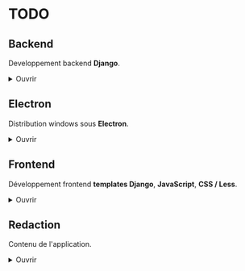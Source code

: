 # TODO

## Backend
Developpement backend **Django**.

<details>
<summary>Ouvrir</summary>

### Développer :

- Optimiser le code
    - [ ] Enlever les dépendences non utilisées
    - [ ] Trouver un moyen de réduire la query pour les guides dans *guide_detail*
        - A chaque changement de guide, ils sont tous récupérés alors qu'il ne pourrait y en a avoir qu'une dizaine, 10 avant, 10 après
        - Mais il est possible que le cache des guides empeche un quelconque soucis avec l'état actuel, à voir
    - [x] Reduire le nombre de redondance et de code inutile
- [ ] **V1.0.4^** Permettre l'arrivée sur le dernier guide vu de la version précédente lors d'un chargement de progression.
    - Ça devrait être assez simple en sauvegardant le dernier guide vu dans *global* de mon JSON et une fois tout chargé depuis *views*, rediriger. L'autre avantage c'est qu'il n'y aurait pas à changer manuellement de guide pour refresh.
- [ ] **V1.0.4^** Ajouter un champ *icone* dans *Guide* et ainsi afficher une icone pour simplifier la navigation.
    - Guides qui pourraient en bénéficier : **Alignements**, **donjons**, **informations**, **Dofus**
- [ ] **V1.0.4^** Retirer l'obligation d'avoir le champs *level* de rempli et enlever le niveau des guides **infos**.
- [ ] **V1.+** Mettre en place donjons.
- [ ] **V1.+** Revoir toute la section **Quêtes** lorsque le guide est en rapport avec Tour du monde et Tornade des donjons.
    - L'idée c'est de changer **Quêtes** en **Donjons** et que les succès affichent les donjons à la place des quêtes.
- [ ] **V1.+** Ajouter un champ level aux succès et permettre un tri des succès par niveaux.
- [ ] **V1.+** Ajouter un système de rappel activable / désactivable comme pour les quêtes pandala qui demande 24h d'attente.

<details>
<summary>Résolus</summary>

- Optimiser le code
    - [x] Enlever le dossier staticfiles
    - [x] Enlever les compresseurs en dev
    - [x] Revoir les turbo frames
- [x] Ajouter un champ position pour les quêtes / succès pour géré le triage dans le cas où y'a besoin de les changés de place.
- [x] Faire une vérification complete de l'appli avec le django_debug.log
- [x] Comprendre les fichier statiques en debug false + compression
- [x] Finir le système de tri du contenu selon l'alignement - En cours
- [x] Ajouter un toggle pour l'*alignement*, le mettre en storage.
- [x] Supprimer *LastSession*, rajouter un champ *is_last_seen* dans *GuideAchievement* pour sauvegarder l'achievement qui a été vu en dernier dans ce guide.
- [x] Revoir le fonctionnement du *selected_achievement* dans ma view *guide_detail*   
- [x] Enlever tout ce qui concerne le *achievement_id* dans guide_detail
- [x] Mettre en place la redirection vers le last_guide / last_achievement (la solution était plus simple : mettre simplement en place le dernier succès vu)
- [x] Supprimer *LastSession*, rajouter un champ *is_last_seen* dans *GuideAchievement* pour sauvegarder l'achievement qui a été vu en dernier dans ce guide.
- [x] Revoir le fonctionnement du *selected_achievement* dans ma view *guide_detail*   
- [x] Enlever tout ce qui concerne le *achievement_id* dans guide_detail
- [x] Mettre en place la sauvegarde du dernier achievement vu lors des cliques sur ces derniers (Ne sauvegarde que le premier du guide actuellement)
- [x] Créer une fonction pour les navs et les enlever de *guide_detail*
- [x] Finir le peuplement des quêtes dans achievements.json
- [x] Peupler la BDD avec le contenu de achievements.json
- [x] Peupler la BDD avec le contenu de guides.json
- [x] Créer un model "dungeon"
- [x] Penser la mise en place de la navigation.
- [x] Mettre en place Turbo
- [x] Mettre en place la navigation des guides.
- [x] Rendre les barres de navigation fonctionnels
- [x] Electron : actuellement l'ouverture de liens se fait avec une page electron. Je ne le veux pas.
- [x] Mettre en place les validation de quêtes
- [x] Mettre en place la bottom bar de Quêtes
- [x] Modifier les problêmes lié à _validAll_ qui ne peut pas enchainer les toggles (lié à la façon de render la view)
- [x] Mettre en place l'arrivée sur le dernier guide vu
- [x] Mettre en place l'arrivée sur le premier succès non à 100%
</details>

### Bogues :

- [ ] **#1** Le *validate* des quêtes du succès **Donjons avancés** ne rafraichissent pas le succès et donc ni son pourcentages, ni sa bordure.
    - Lorsque je suis en alignement Neutre, ça fonctionne.
- [ ] Le succès **Adjugé glandu** dans le guide ali 29 est bloqué à 50% car il compte les quêtes de l'autre alignement. Par contre dans le guide 33 le même succès est à 100%.


<details>
<summary>Résolus</summary>

- [x] Régler le probleme de redirection d'alignment_choice, turbo le prends pas..
- [x] Le toggleCompletion ne refresh pas auto le guide où la quête est doublon.
- [x] Problemes de "*content missing*" sur le succès "*Tout est en Ordre*" du guide "**Archipel de Valonia - Albuera**" (Vu qu'ici)
- [x] Icones d'alignements s'affichent en double *guide_detail*
- [x] Afficher les bonnes icones d'alignement
- [x] Problèmes à l'arrivée sur les guides 4 et 169
- [x] Le titre du succès dans quêtes ne se met pas à jour lors des cliques sur un succès différent (c'était du JS enfaite)
</details>

</details>


## Electron 
Distribution windows sous **Electron**.

<details>
<summary>Ouvrir</summary>

### Développer :

- [ ] **#2** Me débarasser complétement de l'event squirrel-install car sur une machine peu puissante, les 15 secondes sont insuffisante. La creation du shortcut est bypass.
- [ ] **#1** Ajouter l'installation de Python pendant le script (avec l'installateur).
- [ ] **#4** Effacer le dossier *dependencies* une fois utilisé.

<details>
<summary>Résolus</summary>

- [x] Ajouter un loading screen au lancer.
- [x] Comprendre comment utiliser Electron Forge
- [x] Faire un test de build
- [x] Le *validateAll* sur spam du bouton finit par ralentir un des processus, peut être le *clickNextAchievement*, ou peut être le render de quests    
- [x] S'assurer que lors de la fermeture de l'app via la X le terminal s'arrête (à vérif lorsqu'il y aura le .exe)
- [x] Résoudre *Electron Security Warning (Insecure Content-Security-Policy)*
- [x] Regler les gros problèmes de mémoires avec *Electron* (c'était la vidéo)
</details>

### Bogues :

- [ ] **#5** Supprimer le Python embarqué puisqu'il ne sert à rien une fois installé (A voir néanmoins si ça ne va pas poser de problèmes avec l'updating) 135Mo à libéré
    J'ai perdu pas mal de temps à essayer, le problème c'est que j'ai besoin de redéfinir les variables pathExec et pythonPath (qui se fait actuellement dans ensureVenvExists()) car si je n'appel pas ensureVenvExists() avant de suppr libs, j'ai des erreurs :
      [debug] createWindow
      [info]  Création de la fenêtre principale.
      [info]  Fenêtre principale créée. Fin du processus.
      [debug] Fn - deleteFolders
      [debug] handleFirstRun complété.
      [error] stderr : did not find executable at 'C:\Users\bonis\AppData\Local\GPODofus3\app-1.0.5\resources\app\libs\python\WPy64-31310\python\python.exe': Le fichier sp�cifi� est introuvable.



      [error] Erreur lors de la vérification des dépendances : La commande a échouée avec le code 103
      [info]  Une ou plusieurs dépendances sont manquantes. Installation...
      [debug] Fn - installDependencies
      [info]  Installation des dépendances...
      [info]  Installation via pip...
      [info]  CMD C:\Users\bonis\AppData\Local\GPODofus3\app-1.0.5\venv\Scripts\pip.exe install,--no-cache-dir,-r,C:\Users\bonis\AppData\Local\GPODofus3\app-1.0.5\resources\app\requirements.txt,--default-timeout=600 [object Object] exécutée.
      [error] stderr : did not find executable at 'C:\Users\bonis\AppData\Local\GPODofus3\app-1.0.5\resources\app\libs\python\WPy64-31310\python\python.exe': Le fichier sp�cifi� est introuvable.



      [error] Erreur lors de l'installation des dépendances : Error: La commande a échouée avec le code 103
          at ChildProcess.<anonymous> (C:\Users\bonis\AppData\Local\GPODofus3\app-1.0.5\resources\app\scripts\electron\squirrelEventsHandlers.js:58:16)
          at ChildProcess.emit (node:events:518:28)
          at maybeClose (node:internal/child_process:1104:16)
          at ChildProcess._handle.onexit (node:internal/child_process:304:5)

    Il faut que je les redéfinissent mais avant de les appelés dans deleteFolders()
- [ ] **#6** Réabiliter l'installation via source code (N'est plus prio puisque l'installeur fonctionne)
- [x] **#4** Les processus *Python* continuent de se réouvrir à la fermeture de l'app. (Semble s'être réglé, à observer)
- [x] **#1** L'installation demande des permissions *admin* pour installer les dépendences avec *pip*. 
- [x] **#2** Revoir la logique du script dans une certaine mesure. Il faudrait partager correctement la logique d'installation avec celle du lancement.
- [x] **#3** Dans le cas où le *#2* ne suffit pas, il faut revoir les events squirrel qui la plupart du temps empêche de lancer l'app du premier coup.

</details>


## Frontend
Développement frontend **templates Django**, **JavaScript**, **CSS / Less**.

<details>
<summary>Ouvrir</summary>

### Développer :

- [ ] **#2** Au démarrage de l'application les liens du dernier guide, celui ouvert, ne sont pas cliquable.
- **#1** Optimiser le code 
    - [ ] Vérifier les events js - En cours
- [ ] **#4** Media queries
- **V1.+** Réimplémenter les *clickNextAchievement*, *clickCurrentAchievement*
- **V1.+** Ajouter une recherche
    - De guide
    - De quête
- **V1.+** Implémenter d'autres themes
    - Changer l'image background selon le thème
- **V1.+** Au survol d'une quête ou d'un succès dans les guides, mettre en surbrillance la quête et le succès.

<details>
<summary>Résolus</summary>

- Optimiser le code 
    - Améliorer l'accessibilité
        - [x] Changer la plupart de mes ul / li en divs - En cours
        - [x] Remplir le alt des images - En cours
        - [x] Aria label sur les liens
        - [x] Aria label sur les boutons
    - [x] Adapter le click JS en click sur la classe active seulement 
    - [x] Régler l'erreur *Form submission canceled because the form is not connected*
- [x] **#3** Changer le pseudo discord de Skyzio en son youtube
- [x] **#2** Mettre (remettre) un délais sur l'utilisation de *openAll* pour éviter qu'un con n'ouvre 100 onglets après avoir spam le btn.
- [x] Remplacer le pourcentage de progression pour les guides car c'est relativement incompatible avec ma mise en pratique du guide
- [x] Ajouter le passage au succès suivant lors de la validation manuelle des succès
- [x] Ajouter des eventlistener sur les fleches gauche et droite pour naviguer dans les *guides*
- [x] Ajouter des eventlistener sur les fleches du haut et du bas pour naviguer avec la *topNav*
- [x] Ajouter l'icon other.png
- [x] Ajouter un délais sur le clique du *validateAll*
- [x] Faire en sorte que le *validateAll* lors du dernier succès du guide reste sur le dernier succès (probablement doublon avec la ligne de dessus) 
- [x] Terminer le front
- [x] Comprendre pourquoi #prevision n'existe pas dans les autres guides. (Mauvais format à la redaction)
- [x] Sur hover des succès : faire en sorte que le title prenne toute la hauteur + border radius right 8px
- [x] Update auto des borders selon la complétion
- [x] Update auto des pourcents selon la complétion
- [x] Peupler le front avec les données du back
- [x] Changer les checkbox en un bouton de validation
- [x] Faire le style du drop down de _topNav_
- [x] Mettre en place le passage au succès suivant après un _validateAll_ plutôt que de recliquer sur l'actuel
- [x] Rotate de 180 le caret de _topNav_ lorsque le drop est down
- [x] Enlever la video en background, elle se met à lag dans l'app Electron
</details>

### Bogues :

- [ ] **#2** La *navigation clavier* : Je la laisse mais il faut prévenir de pas trop spam comme des dératés au risque de devoir relancer l'app.
- [ ] **#4** Le background du titre de l'achievement se perd lors du clique sur un achievement si plus de 2 quêtes sont complétés.
- [ ] **#5** *Valider tout* reste disabled en cas de changement de guide alors que la validation des guides n'est pas fini.

<details>
<summary>Résolus</summary>

- [x] **#1** La *topNav* se réouvre lorsque **compress = true**. S : Le problème venait du fait que j'avais enlever **data-turbo-permanent** de *topNav*...
- [x] **#3** Résoudre *.active* qui disparait des succès lors de la validation des quêtes et qui empêche de leurs remettre. S : C'était un problème de comparaison entre achievement et last_seen_achievement
- [x] Moins flagrant sur le navigateur mais j'ai pu constater qu'il arrive malgré le disabled que lors du spam intense de *validateAll* des succès sont sautés. S : Probablement la compression.
- [x] La topNav ne galère plus par contre il faut que je mette un await sur la fermeture ou que je revois les setTimeout car le caret n'a pas le temps de se fermer. S : Comme pour les délais entre les guides.
- [x] Délais entre les changements des guides. S : La compression des assets, et le collectstatic règles tous les problèmes de latence.
- [x] Valider puis dévalider une seule quête cause le même problême: le bouton _validateAll_ ne prends plus la dite quête en compte et valide toute les autres. 
- [x] Lorsque je selectionne un guide et que je refresh la page, la *topNav* ne revient pas sur le dernier guide vu (scrollIntoView *nav.js*) S:Stocker la pos ?
- [x] Fix le JS de guide.js qui se dédouble après changemement de page
- [x] La topNav bug avec Electron, le toggleOpen galère
- [x] Le *clickCurrentAchievement* lorsqu'il n'y a plus de *nextAchievement* ne fonctionne pas
- [x] *validateAll* envoie vers */app/guide/x/quests/x* lorsque c'est le dernier succès de la liste, et lors de *doubles click*
- [x] Double les ouvertures de liens lors de *openAll*
- [x] Le titre du succès dans quêtes ne change pas suite au focus
- [x] Lorsque je valide toute les quêtes individuellement, le bouton _validateAll_ ne se met pas à jour et reste sur valider tout.
- [x] Refaire fonctionner la *topNav* qui est en partie cassé depuis le styling
- [x] Les event listener de click lorsque la _topNav_ est ouverte ne fonctionnent plus (pas?) pour fermer la nav
- Problèmes sur le premier chargement de la page qui ne prends pas le js en compte
    - [x] Le focus sur le premier succès non complété ne se fait pas lors de l'arrivée
    - [x] _validateAll_ ne fonctionne pas
</details>

</details>


## Redaction
Contenu de l'application.

<details>
<summary>Ouvrir</summary>

### Rédiger :

- [ ] **#1** Rédiger tous les Guides
- [ ] **#4** Ajouter un guide Rush Donjons après les Quêtes alignement Brak 41
- [ ] **V1.+** Combiné les guides ayant pour objectif la complétion d'un donjon
- [ ] **V1.+** Repenser la structure pour les succès Tour du monde et Tornade des donjons
    - Ajouter un succès Tour du monde et y mettre les 27 quêtes (donjons ?)
    - Pareil pour Tornade des donjons, ça ne refletera pas le vrai succès mais il se terminera bien au même moment.

<details>
<summary>Résolus</summary>

- [x] **#9** Ajouter les copyrights 
- **#3** Ajouter des guides de rappel de temps en temps
- [x] **#8** Mettre à jour les guides selon le GPO v3.0 de Skyzio 
- [x] **#10** Ajouter les numéros de quêtes aux quêtes d'alignement
- [x] **#5** Ajouter un guide Rush Donjons après les Quêtes alignement Brak 20
- [x] **#8** Refaire les screens du tuto
- [x] Ajouter un guide pour choisir son alignement
- [x] Faire le _README_ de l'app - En cours
- [x] **Garde à vous** et **Chef oui chef** du guide Quêtes d'alignements 4 à 16 affichent n'imp
- [x] Ajouter les succès aux guides avant rédaction
- [x] Rédiger 1/3 des guides
- [x] Faire le guide tuto
</details>

</details>

</details>

